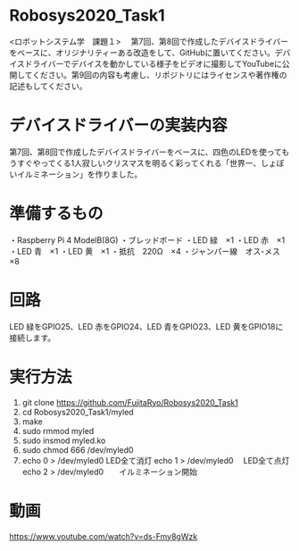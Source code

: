 # Robosys2020_Task1
<ロボットシステム学　課題１>　
第7回、第8回で作成したデバイスドライバーをベースに、オリジナリティーある改造をして、GitHubに置いてください。デバイスドライバーでデバイスを動かしている様子をビデオに撮影してYouTubeに公開してください。第9回の内容も考慮し、リポジトリにはライセンスや著作権の記述もしてください。
# デバイスドライバーの実装内容
第7回、第8回で作成したデバイスドライバーをベースに、四色のLEDを使ってもうすぐやってくる1人寂しいクリスマスを明るく彩ってくれる「世界一、しょぼいイルミネーション」を作りました。
# 準備するもの
・Raspberry Pi 4 ModelB(8G)
・ブレッドボード
・LED 緑　×1
・LED 赤　×1
・LED 青　×1
・LED 黄　×1
・抵抗　220Ω　×4
・ジャンパー線　オス-メス　×8
# 回路
LED 緑をGPIO25、LED 赤をGPIO24、LED 青をGPIO23、LED 黄をGPIO18に接続します。
# 実行方法
1. git clone https://github.com/FujitaRyo/Robosys2020_Task1
2. cd Robosys2020_Task1/myled
3. make
4. sudo rmmod myled
5. sudo insmod myled.ko
6. sudo chmod 666 /dev/myled0
7. echo 0 > /dev/myled0   LED全て消灯
   echo 1 > /dev/myled0　 LED全て点灯
   echo 2 > /dev/myled0　　イルミネーション開始
# 動画
https://www.youtube.com/watch?v=ds-Fmy8gWzk
